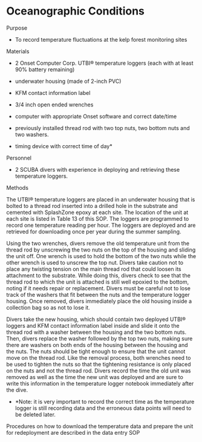 
# Oceanographic Conditions

Purpose

+ To record temperature fluctuations at the kelp forest monitoring sites

Materials

+ 2 Onset Computer Corp. UTBI® temperature loggers (each with at least 90% battery remaining) 

+ underwater housing (made of 2-inch PVC)

+ KFM contact information label

+ 3/4 inch open ended wrenches

+ computer with appropriate Onset software and correct date/time

+ previously installed thread rod with two top nuts, two bottom nuts and two washers.

+ timing device with correct time of day*

Personnel

+ 2 SCUBA divers with experience in deploying and retrieving these temperature loggers.

Methods

The UTBI® temperature loggers are placed in an underwater housing that is bolted to a thread rod inserted into a drilled hole in the substrate and cemented with SplashZone epoxy at each site. The location of the unit at each site is listed in Table 13 of this SOP. The loggers are programmed to record one temperature reading per hour. The loggers are deployed and are retrieved for downloading once per year during the summer sampling.

Using the two wrenches, divers remove the old temperature unit from the thread rod by unscrewing the two nuts on the top of the housing and sliding the unit off. One wrench is used to hold the bottom of the two nuts while the other wrench is used to unscrew the top nut. Divers take caution not to place any twisting tension on the main thread rod that could loosen its attachment to the substrate. While doing this, divers check to see that the thread rod to which the unit is attached is still well epoxied to the bottom, noting if it needs repair or replacement. Divers must be careful not to lose track of the washers that fit between the nuts and the temperature logger housing. Once removed, divers immediately place the old housing inside a collection bag so as not to lose it.

Divers take the new housing, which should contain two deployed UTBI® loggers and KFM contact information label inside and slide it onto the thread rod with a washer between the housing and the two bottom nuts. Then, divers replace the washer followed by the top two nuts, making sure there are washers on both ends of the housing between the housing and the nuts.  The nuts should be tight enough to ensure that the unit cannot move on the thread rod. Like the removal process, both wrenches need to be used to tighten the nuts so that the tightening resistance is only placed on the nuts and not the thread rod. Divers record the time the old unit was removed as well as the time the new unit was deployed and are sure to write this information in the temperature logger notebook immediately after the dive.

+ *Note: it is very important to record the correct time as the temperature logger is still recording data and the erroneous data points will need to be deleted later.

Procedures on how to download the temperature data and prepare the unit for redeployment are described in the data entry SOP

